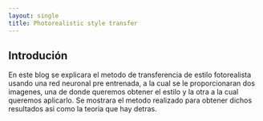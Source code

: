 ```yaml
---
layout: single
title: Photorealistic style transfer
---
```


## Introdución

En este blog se explicara el metodo de transferencia de estilo fotorealista usando una red neuronal pre entrenada,
a la cual se le proporcionaran dos imagenes, una de donde queremos obtener el estilo y la otra a la cual queremos
aplicarlo. Se mostrara el metodo realizado para obtener dichos resultados asi como la teoria que hay detras.
